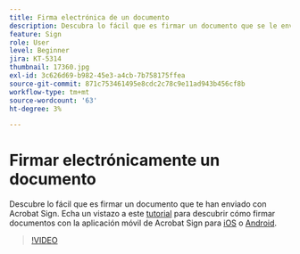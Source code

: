 ```yaml
---
title: Firma electrónica de un documento
description: Descubra lo fácil que es firmar un documento que se le envía con Acrobat Sign
feature: Sign
role: User
level: Beginner
jira: KT-5314
thumbnail: 17360.jpg
exl-id: 3c626d69-b982-45e3-a4cb-7b758175ffea
source-git-commit: 871c753461495e8cdc2c78c9e11ad943b456cf8b
workflow-type: tm+mt
source-wordcount: '63'
ht-degree: 3%

---
```


# Firmar electrónicamente un documento

Descubre lo fácil que es firmar un documento que te han enviado con Acrobat Sign. Echa un vistazo a este [tutorial](../mobile/sign-mobile.md) para descubrir cómo firmar documentos con la aplicación móvil de Acrobat Sign para [iOS](https://apps.apple.com/es/app/adobe-sign/id481082197) o [Android](https://play.google.com/store/apps/details?id=com.adobe.echosign&amp;hl=es).

>[!VIDEO](https://video.tv.adobe.com/v/3411229?quality=12&learn=on&hidetitle=true&captions=spa)
